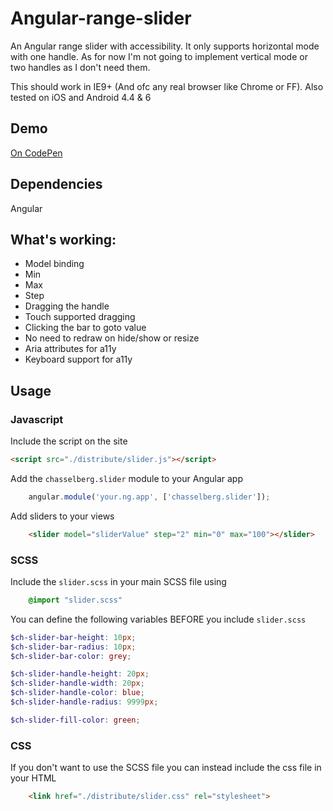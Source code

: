 # Angular-range-slider

An Angular range slider with accessibility. It only supports horizontal mode with one handle. As for now I'm not going to implement vertical mode or two handles as I don't need them.

This should work in IE9+ (And ofc any real browser like Chrome or FF). Also tested on iOS and Android 4.4 & 6

## Demo
[On CodePen](http://codepen.io/stofolus/pen/NxrmyM)

## Dependencies
Angular

## What's working:
* Model binding
* Min
* Max
* Step
* Dragging the handle
* Touch supported dragging
* Clicking the bar to goto value
* No need to redraw on hide/show or resize
* Aria attributes for a11y
* Keyboard support for a11y

## Usage
### Javascript

Include the script on the site
```html
<script src="./distribute/slider.js"></script>
```

Add the `chasselberg.slider` module to your Angular app
```javascript
    angular.module('your.ng.app', ['chasselberg.slider']);
```
Add sliders to your views
```html
    <slider model="sliderValue" step="2" min="0" max="100"></slider>
```

### SCSS
Include the `slider.scss` in your main SCSS file using
```scss
    @import "slider.scss"
```
You can define the following variables BEFORE you include `slider.scss`
```scss
$ch-slider-bar-height: 10px;
$ch-slider-bar-radius: 10px;
$ch-slider-bar-color: grey;

$ch-slider-handle-height: 20px;
$ch-slider-handle-width: 20px;
$ch-slider-handle-color: blue;
$ch-slider-handle-radius: 9999px;

$ch-slider-fill-color: green;
```
### CSS
If you don't want to use the SCSS file you can instead include the css file in your HTML
```html
    <link href="./distribute/slider.css" rel="stylesheet">
```
